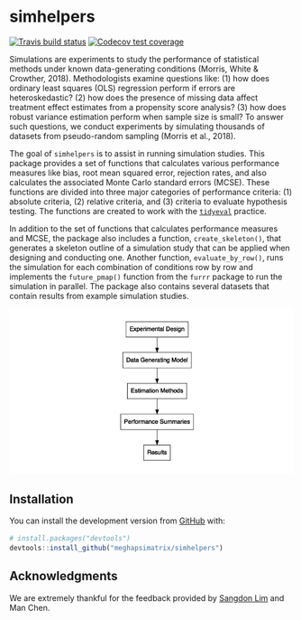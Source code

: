 
<!-- README.md is generated from README.Rmd. Please edit that file -->

# simhelpers

<!-- badges: start -->

[![Travis build
status](https://travis-ci.org/meghapsimatrix/simhelpers.svg?branch=master)](https://travis-ci.org/meghapsimatrix/simhelpers)
[![Codecov test
coverage](https://codecov.io/gh/meghapsimatrix/simhelpers/branch/master/graph/badge.svg)](https://codecov.io/gh/meghapsimatrix/simhelpers?branch=master)
<!-- badges: end -->

Simulations are experiments to study the performance of statistical
methods under known data-generating conditions (Morris, White &
Crowther, 2018). Methodologists examine questions like: (1) how does
ordinary least squares (OLS) regression perform if errors are
heteroskedastic? (2) how does the presence of missing data affect
treatment effect estimates from a propensity score analysis? (3) how
does robust variance estimation perform when sample size is small? To
answer such questions, we conduct experiments by simulating thousands of
datasets from pseudo-random sampling (Morris et al., 2018).

The goal of `simhelpers` is to assist in running simulation studies.
This package provides a set of functions that calculates various
performance measures like bias, root mean squared error, rejection
rates, and also calculates the associated Monte Carlo standard errors
(MCSE). These functions are divided into three major categories of
performance criteria: (1) absolute criteria, (2) relative criteria, and
(3) criteria to evaluate hypothesis testing. The functions are created
to work with the [`tidyeval`](https://tidyeval.tidyverse.org/index.html)
practice.

In addition to the set of functions that calculates performance measures
and MCSE, the package also includes a function, `create_skeleton()`,
that generates a skeleton outline of a simulation study that can be
applied when designing and conducting one. Another function,
`evaluate_by_row()`, runs the simulation for each combination of
conditions row by row and implements the `future_pmap()` function from
the `furrr` package to run the simulation in parallel. The package also
contains several datasets that contain results from example simulation
studies.

<img src="man/figures/workflow.png" />

## Installation

You can install the development version from
[GitHub](https://github.com/) with:

``` r
# install.packages("devtools")
devtools::install_github("meghapsimatrix/simhelpers")
```

## Acknowledgments

We are extremely thankful for the feedback provided by [Sangdon
Lim](https://sdlim.com/) and Man Chen.
